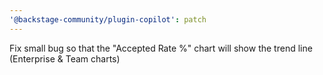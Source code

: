 ```yaml
---
'@backstage-community/plugin-copilot': patch
---
```


Fix small bug so that the "Accepted Rate %" chart will show the trend line (Enterprise & Team charts)
